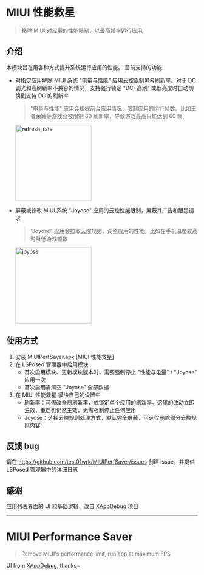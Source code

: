 # MIUI 性能救星
> 移除 MIUI 对应用的性能限制，以最高帧率运行应用

## 介绍
本模块旨在用各种方式提升系统运行应用的性能。
目前支持的功能：
- 对指定应用解除 MIUI 系统 "电量与性能" 应用云控限制屏幕刷新率。对于 DC 调光和高刷新率不兼容的情况，支持强行锁定 “DC+高刷” 或低亮度时自动切换到支持 DC 的刷新率
  > "电量与性能" 应用会根据前台应用情况，限制应用的运行帧数。比如王者荣耀等游戏会被限制 60 刷新率，导致游戏最高只能达到 60 帧
 
  <img src='https://github.com/test01wrk/MIUIPerfSaver/blob/master/public/images/refresh_rate.jpg' style='height: 200px;' alt='refresh_rate' />
- 屏蔽或修改 MIUI 系统 "Joyose" 应用的云控性能限制，屏蔽其广告和跟踪请求
  > "Joyose" 应用会拉取云控规则，调整应用的性能。比如在手机温度较高时降低游戏帧数

  <img src='https://github.com/test01wrk/MIUIPerfSaver/blob/master/public/images/joyose.jpg' style='height: 200px;' alt='joyose' />

## 使用方式
1. 安装 MIUIPerfSaver.apk [MIUI 性能救星]
2. 在 LSPosed 管理器中启用模块
   - 首次启用模块、更新模块版本时，需要强制停止 "性能与电量" / "Joyose" 应用一次
   - 首次启用需清空 "Joyose" 全部数据
3. 在 MIUI 性能救星 模块自己的设置中
   - 刷新率：可修改全局刷新率，或锁定单个应用的刷新率。这里的改动立即生效，重启也仍然生效，无需强制停止任何应用
   - Joyose：选择云控规则处理方式，默认完全屏蔽，可选仅删除部分云控规则内容


## 反馈 bug
请在 https://github.com/test01wrk/MIUIPerfSaver/issues 创建 issue，并提供 LSPosed 管理器中的详细日志

## 感谢
应用列表界面的 UI 和基础逻辑，改自 [XAppDebug](https://github.com/Palatis/XAppDebug) 项目

---

# MIUI Performance Saver
> Remove MIUI\'s performance limit, run app at maximum FPS

UI from [XAppDebug](https://github.com/Palatis/XAppDebug), thanks~

